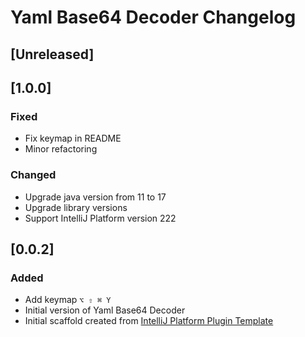 <!-- Keep a Changelog guide -> https://keepachangelog.com -->

# Yaml Base64 Decoder Changelog

## [Unreleased]

## [1.0.0]
### Fixed
- Fix keymap in README
- Minor refactoring

### Changed
- Upgrade java version from 11 to 17
- Upgrade library versions
- Support IntelliJ Platform version 222

## [0.0.2]
### Added
- Add keymap `⌥ ⇧ ⌘ Y`
- Initial version of Yaml Base64 Decoder
- Initial scaffold created from [IntelliJ Platform Plugin Template](https://github.com/JetBrains/intellij-platform-plugin-template)